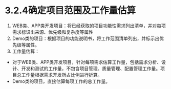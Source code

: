 # 3.2.4确定项目范围及工作量估算

1.  WEB类、APP类开发项目：将已经获取的项目功能性需求列出清单，并对每项需求标识出来源、优先级和复杂度等属性 
2. Demo类的项目：根据项目的功能说明书，将工作范围清单列出，并标示出优先级等属性。 
3. 工作量估算：

- 对于WEB类、APP类开发项目，针对每项需求估算工作量，包括需求分析、设计、开发和测试的工作量，不包含项目管理、质量管理、配置管理工作量。项目总工作量根据需求开发所占比例进行折算。
-  Demo类的项目，直接估算每项工作的总工作量。

